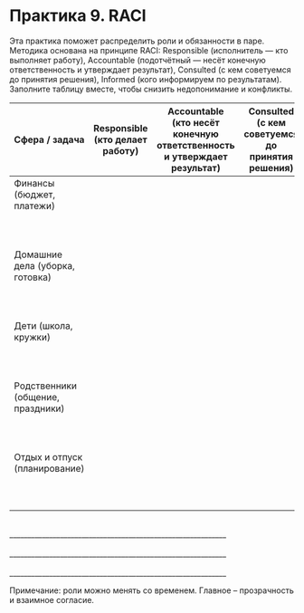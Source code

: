 # Практика 9. RACI

Эта практика поможет распределить роли и обязанности в паре. Методика основана на принципе RACI: Responsible (исполнитель — кто выполняет работу), Accountable (подотчётный — несёт конечную ответственность и утверждает результат), Consulted (с кем советуемся до принятия решения), Informed (кого информируем по результатам). Заполните таблицу вместе, чтобы снизить недопонимание и конфликты.

<style>
    table {
        width: 100%;
    }
</style>
| Сфера / задача | Responsible<br/>(кто делает работу) | Accountable<br/>(кто несёт конечную ответственность и утверждает результат) | Consulted<br/>(с кем советуемся до принятия решения) | Informed<br/>(кого информируем) |
|---|:--:|:--:|:--:|:--:|
| Финансы (бюджет, платежи)<br/><br/><br/><br/> |||||
| Домашние дела (уборка, готовка)<br/><br/><br/><br/> |||||
| Дети (школа, кружки)<br/><br/><br/><br/> |||||
| Родственники (общение, праздники)<br/><br/><br/><br/> |||||
| Отдых и отпуск (планирование)<br/><br/><br/><br/> |||||

<br/>
____________________________________________________________
<br/><br/>
____________________________________________________________
<br/><br/>
____________________________________________________________

Примечание: роли можно менять со временем. Главное – прозрачность и взаимное согласие.

